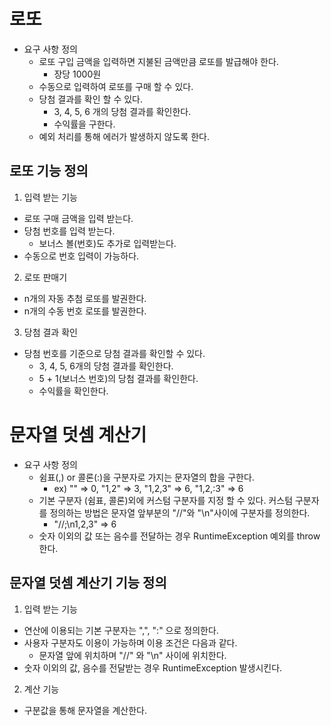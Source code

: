 # 로또

* 요구 사항 정의
  * 로또 구입 금액을 입력하면 지불된 금액만큼 로또를 발급해야 한다.
    * 장당 1000원
  * 수동으로 입력하여 로또를 구매 할 수 있다.
  * 당첨 결과를 확인 할 수 있다.
    * 3, 4, 5, 6 개의 당첨 결과를 확인한다.
    * 수익률을 구한다.
  * 예외 처리를 통해 에러가 발생하지 않도록 한다.

## 로또 기능 정의
    
1. 입력 받는 기능
  - 로또 구매 금액을 입력 받는다.
  - 당첨 번호를 입력 받는다.
    - 보너스 볼(번호)도 추가로 입력받는다.
  - 수동으로 번호 입력이 가능하다.

2. 로또 판매기
  - n개의 자동 추첨 로또를 발권한다.
  - n개의 수동 번호 로또를 발권한다.

3. 당첨 결과 확인
  - 당첨 번호를 기준으로 당첨 결과를 확인할 수 있다.
    - 3, 4, 5, 6개의 당첨 결과를 확인한다.
    - 5 + 1(보너스 번호)의 당첨 결과를 확인한다.
    - 수익률을 확인한다.
    
# 문자열 덧셈 계산기
* 요구 사항 정의
  * 쉼표(,) or 콜론(:)을 구분자로 가지는 문자열의 합을 구한다.
    * ex) "" => 0, "1,2" => 3, "1,2,3" => 6, "1,2,:3" => 6
  * 기본 구분자 (쉼표, 콜론)외에 커스텀 구분자를 지정 할 수 있다. 커스텀 구분자를 정의하는 방법은 문자열 앞부분의 "//"와 "\n"사이에 구분자를 정의한다.
    * "//;\n1,2,3" => 6
  * 숫자 이외의 값 또는 음수를 전달하는 경우 RuntimeException 예외를 throw 한다.
  
## 문자열 덧셈 계산기 기능 정의

1. 입력 받는 기능
  - 연산에 이용되는 기본 구분자는 ",", ":" 으로 정의한다.
  - 사용자 구분자도 이용이 가능하며 이용 조건은 다음과 같다.
    - 문자열 앞에 위치하며 "//" 와 "\n" 사이에 위치한다.
  - 숫자 이외의 값, 음수를 전달받는 경우 RuntimeException 발생시킨다.

2. 계산 기능
  - 구분값을 통해 문자열을 계산한다.